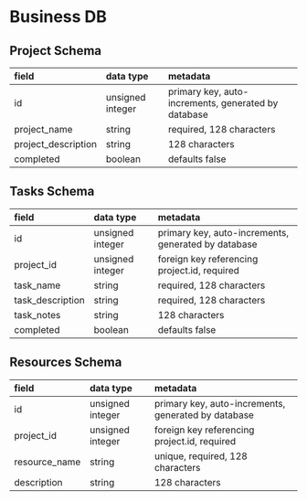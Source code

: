 # Business DB

## Project Schema

| field               | data type        | metadata                                            |
| :------------------ | :--------------- | :-------------------------------------------------- |
| id                  | unsigned integer | primary key, auto-increments, generated by database |
| project_name        | string           | required, 128 characters                            |
| project_description | string           | 128 characters                                      |
| completed           | boolean          | defaults false                                      |

## Tasks Schema

| field            | data type        | metadata                                            |
| :--------------- | :--------------- | :-------------------------------------------------- |
| id               | unsigned integer | primary key, auto-increments, generated by database |
| project_id       | unsigned integer | foreign key referencing project.id, required        |
| task_name        | string           | required, 128 characters                            |
| task_description | string           | required, 128 characters                            |
| task_notes       | string           | 128 characters                                      |
| completed        | boolean          | defaults false                                      |

## Resources Schema

| field         | data type        | metadata                                            |
| :------------ | :--------------- | :-------------------------------------------------- |
| id            | unsigned integer | primary key, auto-increments, generated by database |
| project_id    | unsigned integer | foreign key referencing project.id, required        |
| resource_name | string           | unique, required, 128 characters                    |
| description   | string           | 128 characters                                      |

